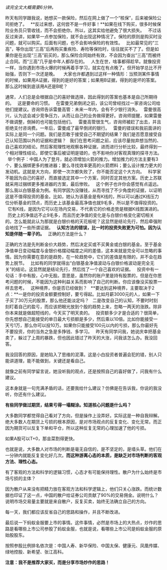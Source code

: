 *读完全文大概需要6分钟。*
  
昨天有同学跟我说，她想买一款保险，然后在网上做了一个“核保”，后来被保险公司拒绝了。
 
**反过来想，这何尝不是一件好事！**如果在线下购买，很多时候保险业务员只管收钱，而不会拒绝你。所以，这其实给他避免了很大损失。
 
不过话反过来讲，如果早一点参加保险，就不会出现这种情况了。保险的原则是购买时没问题，就可以购买。后面有问题，也不会影响保险的有效性。
 
比如最常见的“三高”，等你出现“三高”后再购买重疾险、寿险等保险时，往往就买不了了。但是如果你是在出现“三高”前买的，那么保险合同始终有效，不会因为查出“三高”而被终止合同。而“三高”几乎是中年人都存在的。
 
人生在世，啥事都得趁早。就像投资一样，当你遇到市场火爆的时候再着手学习，就实在有点晚了。但开始学总比不开始强，否则下一次还是晚。
 
 
大家也许都遇到过这样一种情形：当预测某件事情的时候，如果用A证据，得到的是好的答案；如果用B证据，得到的是坏的答案。那么这时候到底该用A还是B呢？
  
通常，人们总是会根据自己的喜好做选择，因此得到的答案也基本是自己所期待的。
 
这是要命的习惯。
 
在雷曼兄弟倒闭之前，该公司曾经找过一家咨询公司给他们提建议。咨询师告诉雷曼高管：未来一年内，会有不少银行消失。
 
雷曼很高兴，认为这会减少竞争压力，从而让自己的业务做得更好。咨询师提醒，如果雷曼不做调整，倒掉的也可能包括他们。
 
雷曼高管很生气，咨询师被赶了出去，并且拒绝支付咨询费。一年后，雷曼成了最早倒闭的银行。
 
雷曼的错误和我前面讲的实际上是同一个问题。我们是否敢于接受自己不期望的结果？我们是否愿意接受自己认知范围以外的证据和逻辑？
 
我们在思考问题之前，应该尽量抛弃想当然的、自己喜欢的结论。然后客观理性地观察各种证据，进而进行分析比较，最终得到一个相对理性结论。即使它事后被证明是错的，也不影响你对客观真理的探寻方法。
 
举个例子：中国人为了登月，就必须增加火箭的推力。增加推力的方法主要有3个，要么捆绑更多的推进器；要么寻找效率更高的火箭燃料；要么设计推力更大的发动机。这就是大方向，即使一次次都失败了，你不能否定这个大方向。
 
科学家不能因为自己的喜好，而直接选定其中一个方案，同时否定其他方案。历史上苏联就采用过捆绑更多推进器的方案，最后惨败。
 
这个例子也许你会感觉有点遥远。那么我以白银基金为例。有同学因为没赚钱，从而寻找了不少角度的证据，以证明这是不值得投资的基金。比如，她认为该基金是有K线的，所以可以通过K线压力位分析基金的顶点，而历史上该基金最高净值也就9毛多，所以是不值得投资的。
 
它有K线，是因为它可以在场内交易，不代表它的价格走势是根据K线图演进的。
 
历史上的净值远不止9毛多，而且历史净值的变化是与白银价格变化密切相关的。怎么能就此认为那就是白银价格的天花板呢？这显然是结论先行，然后牵强附会地找了一些所谓证据。
 
**认知方法的错误，比一时的投资失败更为可怕。因为认知是伴随一辈子的。**
 
正确的方法是什么？
  
正确的方法是先判断金价大趋势，然后决定买或不买黄金或白银的基金。至于基金净值单日变动幅度与金银价格摆动幅度之间的差值，这本来就是完全可以忽略的事情。因为你需要在意的是趋势，在一轮趋势中，它们的差值是有限的，并不会在趋势上脱节。
 
比如有的同学就得出“白银基金净值波动与白银价格波动是完全无关”的结论。这显然就是结论先行，然后找了一个自己喜欢的证据。
 
投资中有一句话：手中有股，心中无股。意思是，虽然你的账户里是持有股票的，但是在你思考问题的时候，不能因为这种利益关系而影响了自己的判断。你应该像没买股票一样去思考。
 
这种境界，你是否已经做到？
 
**要达到这种境界，主要取决于2点：**一是你的投资金额要控制好，要亏得起。比如月薪3000元的人，如果一下子买了30万元的股票，那么他还能淡定吗？
 
二是改变自己的认知，不要时时刻刻盯着自己的盈亏，而应该把眼光放到个股的趋势上来，忽略一两天的涨跌。除非你本来就是做超短线的，今天买了明天卖的。
 
投资额多少才是合适的？很简单，你先想想自己能接受的单日最大亏损额是多少，然后乘以10倍。比如你能接受一天亏1万，那么你可以投10万。如果你只能接受100元以内的亏损，那么你最好先不要投资，你的当务之急是多挣钱、多学习。
 
昨天有同学问我，她说庆幸把基金卖了，躲过了上周的暴跌，但也因此错过了昨天的大涨，问我该怎么办。我没回答。
  
我没回答的原因，是她陷入了思维的泥潭。这是小白投资者普遍会犯的错，别人只能讲道理，能不能做到，关键还是看自己。
  
就像之前有同学留言说，她没听我的观点，还是按照自己的喜好做了，问我有什么建议。
  
这本身就是一句充满矛盾的话，还要我给什么建议？仿佛是在告诉我，你说的我没听，你还有什么建议。  
  
**有些同学做过期货，结果亏得一塌糊涂。知道核心问题是什么吗？**
  
大多数同学都觉得自己看对了方向，但是操作上没弄好。实际这是一种自我辩解。绝大多数人在期货上亏损的根本原因，是对市场观点的反复变化、变化无常。而正因为期货可以反复下单和平仓，所以这种反复无常的心理加速了他的亏损。
  
如果A股可以T+0，那韭菜割得更快。
  
也就是说，大多数人对市场的判断是毫无自信的，是不坚定的，是墙头草。他们在一分钟内就能反复变化好几次。**而这种游离心态的本质，是缺乏对市场判断的客观方法、理性心态。**
  
有了客观的方法和科学的逻辑习惯，心态才有可能保持理性。散户为什么始终是市场亏损的主体？
  
因为散户从来没有把精力放在客观方法和科学逻辑上，他们只关心涨跌。而统计数据也印证了这一点，中国的散户给证券公司贡献了90%的交易佣金。说明什么？说明市场交易量主要就是来自散户，反复买卖，始终无法确立自己的方向。
  
每一天，我们都应该反省自己的思路和操作，并且不断改进。
  
最后说一下蚂蚁金服要上市的事情。这件事情，必然是市场上的大热点，炒作的思路是看哪些上市公司参股了蚂蚁金服，也就是说，看哪些上市公司是蚂蚁金服的原始股股东。
  
按照参股比例排名依次是：中国人寿、新华保险、中国太保、健康元、凤凰传媒、绿地控股、新希望、张江高科。
  
**注意：我不是推荐大家买，而是分享市场炒作的思路！**